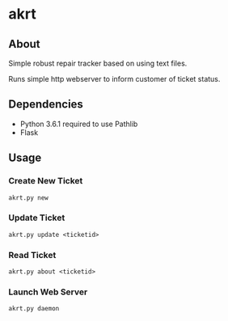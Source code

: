# akrt
## About
Simple robust repair tracker based on using text files. 

Runs simple http webserver to inform customer of ticket status.

## Dependencies
* Python 3.6.1 required to use Pathlib
* Flask

## Usage

### Create New Ticket
`akrt.py new`

### Update Ticket
`akrt.py update <ticketid>`

### Read Ticket
`akrt.py about <ticketid>`

### Launch Web Server
`akrt.py daemon`
